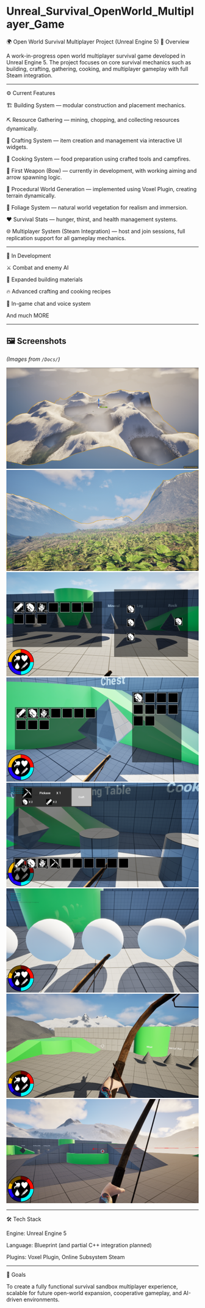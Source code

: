 # Unreal_Survival_OpenWorld_Multiplayer_Game

🌍 Open World Survival Multiplayer Project (Unreal Engine 5)
🧩 Overview

A work-in-progress open world multiplayer survival game developed in Unreal Engine 5.
The project focuses on core survival mechanics such as building, crafting, gathering, cooking, and multiplayer gameplay with full Steam integration.

---

⚙️ Current Features

🏗️ Building System — modular construction and placement mechanics.

⛏️ Resource Gathering — mining, chopping, and collecting resources dynamically.

🔨 Crafting System — item creation and management via interactive UI widgets.

🍖 Cooking System — food preparation using crafted tools and campfires.

🏹 First Weapon (Bow) — currently in development, with working aiming and arrow spawning logic.

🌄 Procedural World Generation — implemented using Voxel Plugin, creating terrain dynamically.

🌿 Foliage System — natural world vegetation for realism and immersion.

❤️ Survival Stats — hunger, thirst, and health management systems.

🌐 Multiplayer System (Steam Integration) — host and join sessions, full replication support for all gameplay mechanics.

---

🚀 In Development

⚔️ Combat and enemy AI

🧱 Expanded building materials

🔥 Advanced crafting and cooking recipes

💬 In-game chat and voice system

And much MORE

---

## 🖼️ Screenshots
*(Images from `/Docs/`)*

![screenshot1](Docs/image1.png)
![screenshot2](Docs/image2.png)
![screenshot3](Docs/image3.png)
![screenshot1](Docs/image4.png)
![screenshot2](Docs/image5.png)
![screenshot3](Docs/image6.png)
![screenshot1](Docs/image7.png)
![screenshot2](Docs/image8.png)

---

🛠️ Tech Stack

Engine: Unreal Engine 5

Language: Blueprint (and partial C++ integration planned)

Plugins: Voxel Plugin, Online Subsystem Steam

---

🎯 Goals

To create a fully functional survival sandbox multiplayer experience, scalable for future open-world expansion, cooperative gameplay, and AI-driven environments.
